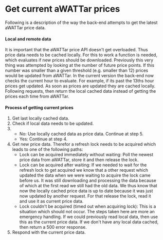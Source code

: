 # **Get current aWATTar prices**

Following is a description of the way the back-end attempts to get the latest aWATTar price data.

#### Local and remote data
It is important that the aWATTar price API doesn't get overloaded. Thus price data needs to be cached locally. For this to work a function is needed, which evaluates if new prices should be downloaded. Previously this very thing was attempted by looking at the number of future price points. If this number was smaller than a given threshold (e.g. smaller than 12) prices would be updated from aWATTar. In the current version the back-end now checks the current hour to evaluate. For example, if its past the 13ths hour prices get updated. As soon as prices are updated they are cached locally. Following requests, then return the local cached data instead of getting the prices each time from aWATTar.

#### Process of getting current prices

1. Get last locally cached data.
2. Check if local data needs to be updated.
3. - No: Use locally cached data as price data. Continue at step 5.
   - Yes: Continue at step 4.
4. Get new price data. Therefor a refresh lock needs to be acquired which leads to one of the following paths:
   - Lock can be acquired immediately without waiting: Poll the newest price data from aWATTar, store it and then release the lock.
   - Lock can be acquired after waiting: If we needed to wait for the refresh lock to get acquired we know that a other request which updated the data when we were waiting to acquire the lock came before us. It was still downloading and processing the data because of which at the first read we still had the old data. We thus know that now the locally cached price data is up to date because it was just now updated by another request. For that release the lock, read it and use it as current price data.
   - Lock couldn't be acquired (timed out when acquiring lock): This is a situation which should not occur. The steps taken here are more an emergency handling. If we could previously read local data, then use this as the current price data. If we don't have any local data cached, then return a 500 error response.
5. Respond with the current price data.
